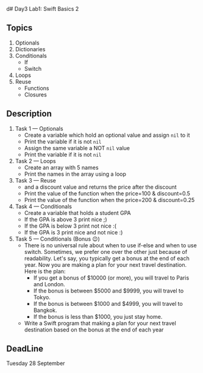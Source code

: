d# Day3 Lab1: Swift Basics 2

## Topics
1. Optionals
2. Dictionaries
3. Conditionals
   - If
   - Switch
4. Loops
5. Reuse
   - Functions
   - Closures

## Description
1. Task 1 — Optionals
   - Create a variable which hold an optional value and assign `nil` to it
   - Print the variable if it is not `nil`
   - Assign the same variable a NOT `nil` value
   - Print the variable if it is not `nil`
2. Task 2 — Loops
   - Create an array with 5 names
   - Print the names in the array using a loop
3. Task 3 — Reuse
   -   and a discount value and returns the price after the discount
   - Print the value of the function when the price=100 & discount=0.5
   - Print the value of the function when the price=200 & discount=0.25
4. Task 4 — Conditionals
   - Create a variable that holds a student GPA
   - If the GPA is above 3 print nice ;)
   - If the GPA is below 3 print not nice :(
   - If the GPA is 3 print nice and not nice :)
5. Task 5 — Conditionals (Bonus 😉)
   - There is no universal rule about when to use if-else and when to use switch. Sometimes, we prefer one over the other just because of readability. Let's say, you typically get a bonus at the end of each year. Now you are making a plan for your next travel destination. Here is the plan:
      - If you get a bonus of $10000 (or more), you will travel to Paris and London.
      - If the bonus is between $5000 and $9999, you will travel to Tokyo.
      - If the bonus is between $1000 and $4999, you will travel to Bangkok.
      - If the bonus is less than $1000, you just stay home.
   - Write a Swift program that making a plan for your next travel destination based on the bonus at the end of each year

## DeadLine 
Tuesday 28 September
